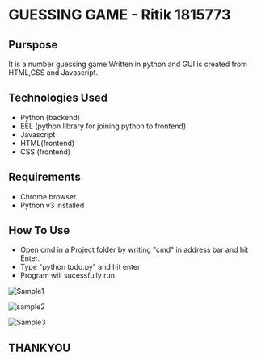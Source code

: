 # GUESSING GAME - Ritik 1815773                         

## Purspose
It is a number guessing game Written in python and GUI is created from
         HTML,CSS and Javascript.

## Technologies Used
* Python (backend)
* EEL (python library for joining python to frontend)                           
* Javascript
* HTML(frontend)
* CSS (frontend)

## Requirements
* Chrome browser
* Python v3 installed

## How To Use
* Open cmd in a Project folder by writing "cmd" in address bar and hit Enter.
* Type "python todo.py" and hit enter
* Program will sucessfully run

![Sample1](https://user-images.githubusercontent.com/32637886/103736197-c97ed580-5015-11eb-96b7-8fa4f0f21196.PNG)

![sample2](https://user-images.githubusercontent.com/32637886/103736191-c683e500-5015-11eb-9a7a-ab59c5680385.PNG)

![Sample3](https://user-images.githubusercontent.com/32637886/103736195-c84da880-5015-11eb-8588-a59a5e051616.PNG)

## THANKYOU
